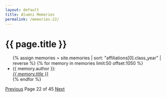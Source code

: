 ```yaml
---
layout: default
title: Alumni Memories
permalink: /memories-22/
---
```


<h1>{{ page.title }}</h1>

<ul>
  {% assign memories = site.memories | sort: "affiliations[0].class_year" | reverse %}
  {% for memory in memories limit:50 offset:1050 %}
    <li>
      {{ memory.author }}:<br><a href="{{ memory.url }}"><i>{{ memory.title }}</i></a>
    </li>
  {% endfor %}
</ul>

<nav class="pagination">
  <a href="/memories-21/">Previous</a>
  <span>Page 22 of 45</span>
  <a href="/memories-23/">Next</a>
</nav>
